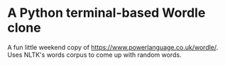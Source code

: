 # A Python terminal-based Wordle clone

A fun little weekend copy of https://www.powerlanguage.co.uk/wordle/. Uses NLTK's words corpus to come up with random words.
